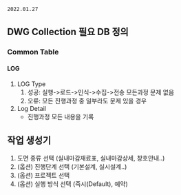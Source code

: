 `2022.01.27`

## DWG Collection 필요 DB 정의

### Common Table

#### LOG

1. LOG Type
   1. 성공: 실행->로드->인식->수집->전송 모든과정 문제 없음
   2. 오류: 모든 진행과정 중 일부라도 문제 있을 경우
2. Log Detail
   - 진행과정 모든 내용을 기록

## 작업 생성기

1. 도면 종류 선택 (실내마감재료표, 실내마감상세, 창호안내..)
2. (옵션) 진행단계 선택 (기본설계, 실시설계..)
3. (옵션) 프로젝트 선택
4. (옵션) 실행 방식 선택 (즉시(Default), 예약)
